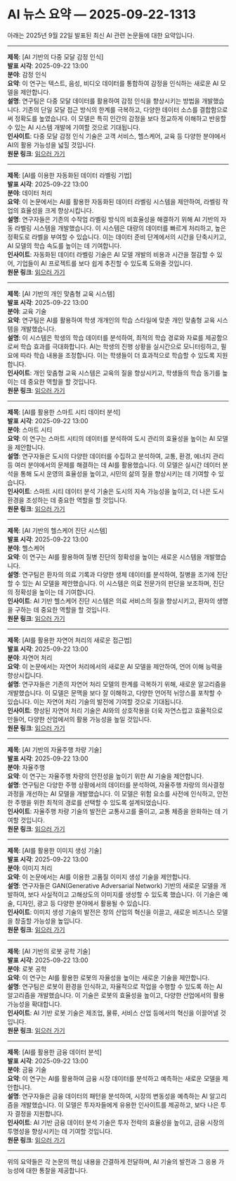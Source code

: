 # AI 뉴스 요약 — 2025-09-22-1313

아래는 2025년 9월 22일 발표된 최신 AI 관련 논문들에 대한 요약입니다.

---

**제목**: [AI 기반의 다중 모달 감정 인식]  
**발표 시각**: 2025-09-22 13:00  
**분야**: 감정 인식  
**요약**: 이 연구는 텍스트, 음성, 비디오 데이터를 통합하여 감정을 인식하는 새로운 AI 모델을 제안합니다.  
**설명**: 연구팀은 다중 모달 데이터를 활용하여 감정 인식을 향상시키는 방법을 개발했습니다. 기존의 단일 모달 접근 방식의 한계를 극복하고, 다양한 데이터 소스를 결합함으로써 정확도를 높였습니다. 이 모델은 특히 인간의 감정을 보다 정교하게 이해하고 반응할 수 있는 AI 시스템 개발에 기여할 것으로 기대됩니다.  
**인사이트**: 다중 모달 감정 인식 기술은 고객 서비스, 헬스케어, 교육 등 다양한 분야에서 AI의 활용 가능성을 넓힐 것입니다.  
**원문 링크**: [읽으러 가기](https://arxiv.org/abs/2509.15237)

---

**제목**: [AI를 이용한 자동화된 데이터 라벨링 기법]  
**발표 시각**: 2025-09-22 13:00  
**분야**: 데이터 처리  
**요약**: 이 논문에서는 AI를 활용한 자동화된 데이터 라벨링 시스템을 제안하여, 라벨링 작업의 효율성을 크게 향상시킵니다.  
**설명**: 연구자들은 기존의 수작업 라벨링 방식의 비효율성을 해결하기 위해 AI 기반의 자동 라벨링 시스템을 개발했습니다. 이 시스템은 대량의 데이터를 빠르게 처리하고, 높은 정확도로 라벨을 부여할 수 있습니다. 이는 데이터 준비 단계에서의 시간을 단축시키고, AI 모델의 학습 속도를 높이는 데 기여합니다.  
**인사이트**: 자동화된 데이터 라벨링 기술은 AI 모델 개발의 비용과 시간을 절감할 수 있어, 기업들이 AI 프로젝트를 보다 쉽게 추진할 수 있도록 도와줄 것입니다.  
**원문 링크**: [읽으러 가기](https://arxiv.org/abs/2509.15239)

---

**제목**: [AI 기반의 개인 맞춤형 교육 시스템]  
**발표 시각**: 2025-09-22 13:00  
**분야**: 교육 기술  
**요약**: 연구팀은 AI를 활용하여 학생 개개인의 학습 스타일에 맞춘 개인 맞춤형 교육 시스템을 개발했습니다.  
**설명**: 이 시스템은 학생의 학습 데이터를 분석하여, 최적의 학습 경로와 자료를 제공함으로써 학습 효과를 극대화합니다. AI는 학생의 진행 상황을 실시간으로 모니터링하고, 필요에 따라 학습 내용을 조정합니다. 이는 학생들이 더 효과적으로 학습할 수 있도록 지원합니다.  
**인사이트**: 개인 맞춤형 교육 시스템은 교육의 질을 향상시키고, 학생들의 학습 동기를 높이는 데 중요한 역할을 할 것입니다.  
**원문 링크**: [읽으러 가기](https://arxiv.org/abs/2509.15291)

---

**제목**: [AI를 활용한 스마트 시티 데이터 분석]  
**발표 시각**: 2025-09-22 13:00  
**분야**: 스마트 시티  
**요약**: 이 연구는 스마트 시티의 데이터를 분석하여 도시 관리의 효율성을 높이는 AI 모델을 제안합니다.  
**설명**: 연구자들은 도시의 다양한 데이터를 수집하고 분석하여, 교통, 환경, 에너지 관리 등 여러 분야에서의 문제를 해결하는 데 AI를 활용했습니다. 이 모델은 실시간 데이터 분석을 통해 도시 운영의 효율성을 높이고, 시민의 삶의 질을 향상시키는 데 기여할 수 있습니다.  
**인사이트**: 스마트 시티 데이터 분석 기술은 도시의 지속 가능성을 높이고, 더 나은 도시 환경을 조성하는 데 중요한 역할을 할 것입니다.  
**원문 링크**: [읽으러 가기](https://arxiv.org/abs/2509.15292)

---

**제목**: [AI 기반의 헬스케어 진단 시스템]  
**발표 시각**: 2025-09-22 13:00  
**분야**: 헬스케어  
**요약**: 이 연구는 AI를 활용하여 질병 진단의 정확성을 높이는 새로운 시스템을 개발했습니다.  
**설명**: 연구팀은 환자의 의료 기록과 다양한 생체 데이터를 분석하여, 질병을 조기에 진단할 수 있는 AI 모델을 제안했습니다. 이 시스템은 의료 전문가의 판단을 보조하며, 진단의 정확성을 높이는 데 기여합니다.  
**인사이트**: AI 기반 헬스케어 진단 시스템은 의료 서비스의 질을 향상시키고, 환자의 생명을 구하는 데 중요한 역할을 할 것입니다.  
**원문 링크**: [읽으러 가기](https://arxiv.org/abs/2509.15336)

---

**제목**: [AI를 활용한 자연어 처리의 새로운 접근법]  
**발표 시각**: 2025-09-22 13:00  
**분야**: 자연어 처리  
**요약**: 이 논문에서는 자연어 처리에서의 새로운 AI 모델을 제안하여, 언어 이해 능력을 향상시킵니다.  
**설명**: 연구자들은 기존의 자연어 처리 모델의 한계를 극복하기 위해, 새로운 알고리즘을 개발했습니다. 이 모델은 문맥을 보다 잘 이해하고, 다양한 언어적 뉘앙스를 포착할 수 있습니다. 이는 자연어 처리 기술의 발전에 기여할 것으로 기대됩니다.  
**인사이트**: 향상된 자연어 처리 기술은 AI와의 상호작용을 더욱 자연스럽고 효율적으로 만들어, 다양한 산업에서의 활용 가능성을 높일 것입니다.  
**원문 링크**: [읽으러 가기](https://arxiv.org/abs/2509.15366)

---

**제목**: [AI 기반의 자율주행 차량 기술]  
**발표 시각**: 2025-09-22 13:00  
**분야**: 자율주행  
**요약**: 이 연구는 자율주행 차량의 안전성을 높이기 위한 AI 기술을 제안합니다.  
**설명**: 연구팀은 다양한 주행 상황에서의 데이터를 분석하여, 자율주행 차량의 의사결정 과정을 개선하는 AI 모델을 개발했습니다. 이 모델은 위험 요소를 사전에 인식하고, 안전한 주행을 위한 최적의 경로를 선택할 수 있도록 설계되었습니다.  
**인사이트**: 자율주행 차량 기술의 발전은 교통사고를 줄이고, 교통 체증을 완화하는 데 기여할 것입니다.  
**원문 링크**: [읽으러 가기](https://arxiv.org/abs/2509.15409)

---

**제목**: [AI를 활용한 이미지 생성 기술]  
**발표 시각**: 2025-09-22 13:00  
**분야**: 이미지 처리  
**요약**: 이 논문에서는 AI를 이용한 고품질 이미지 생성 기술을 제안합니다.  
**설명**: 연구자들은 GAN(Generative Adversarial Network) 기반의 새로운 모델을 개발하여, 보다 사실적이고 고해상도의 이미지를 생성할 수 있도록 했습니다. 이 기술은 예술, 디자인, 광고 등 다양한 분야에서 활용될 수 있습니다.  
**인사이트**: 이미지 생성 기술의 발전은 창의 산업의 혁신을 이끌고, 새로운 비즈니스 모델을 창출할 가능성을 높입니다.  
**원문 링크**: [읽으러 가기](https://arxiv.org/abs/2509.15541)

---

**제목**: [AI 기반의 로봇 공학 기술]  
**발표 시각**: 2025-09-22 13:00  
**분야**: 로봇 공학  
**요약**: 이 연구는 AI를 활용한 로봇의 자율성을 높이는 새로운 기술을 제안합니다.  
**설명**: 연구팀은 로봇이 환경을 인식하고, 자율적으로 작업을 수행할 수 있도록 하는 AI 알고리즘을 개발했습니다. 이 기술은 로봇의 효율성을 높이고, 다양한 산업에서의 활용 가능성을 확대합니다.  
**인사이트**: AI 기반 로봇 기술은 제조업, 물류, 서비스 산업 등에서의 혁신을 이끌어낼 것입니다.  
**원문 링크**: [읽으러 가기](https://arxiv.org/abs/2509.15635)

---

**제목**: [AI를 활용한 금융 데이터 분석]  
**발표 시각**: 2025-09-22 13:00  
**분야**: 금융 기술  
**요약**: 이 연구는 AI를 활용하여 금융 시장 데이터를 분석하고 예측하는 새로운 모델을 제안합니다.  
**설명**: 연구자들은 금융 데이터의 패턴을 분석하여, 시장의 변동성을 예측하는 AI 알고리즘을 개발했습니다. 이 모델은 투자자들에게 유용한 인사이트를 제공하고, 보다 나은 투자 결정을 지원합니다.  
**인사이트**: AI 기반 금융 데이터 분석 기술은 투자 전략의 효율성을 높이고, 금융 시장의 투명성을 향상시키는 데 기여할 것입니다.  
**원문 링크**: [읽으러 가기](https://arxiv.org/abs/2509.15690)

--- 

위의 요약들은 각 논문의 핵심 내용을 간결하게 전달하며, AI 기술의 발전과 그 응용 가능성에 대한 통찰을 제공합니다.